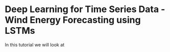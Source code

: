 # Deep Learning for Time Series Data - Wind Energy Forecasting using LSTMs

In this tutorial we will look at
